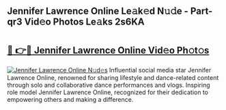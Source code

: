 ## Jennifer Lawrence Online Le𝚊k𝚎d N𝚞𝚍e - Part-qr3 Vid𝚎o Photos Le𝚊ks 2s6KA

# <h2><a href="http://fbg3bc.evod.top/?m=Jennifer+Lawrence+Online">🔗 👉🔴 Jennifer Lawrence Online Vid𝚎o Ph𝚘t𝚘s</a></h2>

[![Jennifer Lawrence Online N𝚞d𝚎s](https://i.imgur.com/8V9OHl7.gif)](http://fbg3bc.evod.top/?m=Jennifer+Lawrence+Online)
Influential social media star Jennifer Lawrence Online, renowned for sharing lifestyle and dance-related content through solo and collaborative dance performances and vlogs. Inspiring role model Jennifer Lawrence Online, recognized for their dedication to empowering others and making a difference. 
